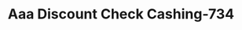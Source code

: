 ---
f_zip-code: 94579
f_state-code: CA
title: Aaa Discount Check Cashing-734
f_phone: 510-895-9921
f_city-only: San Leandro
f_address: 699 Lewelling Blvd San Leandro
f_location-unique-id: '734'
slug: aaa-discount-check-cashing-734
updated-on: '2024-05-30T13:46:58.046Z'
created-on: '2024-05-30T13:36:59.803Z'
published-on: '2024-05-30T13:54:32.469Z'
f_city-state: cms/city/san-leandro-ca.md
f_company: cms/company/aaa-discount-check-cashing.md
f_state: cms/state/california.md
layout: '[payday-loan].html'
tags: payday-loan
---